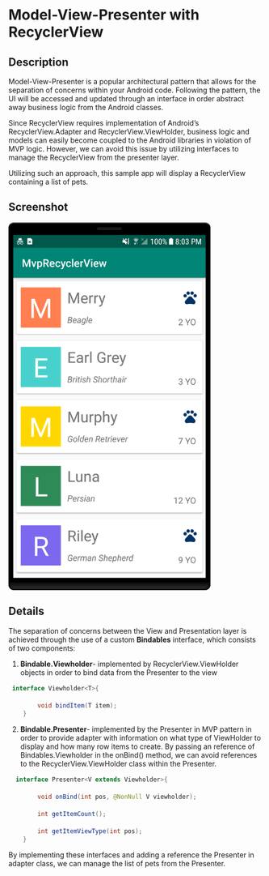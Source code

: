 # Model-View-Presenter with RecyclerView
## Description

Model-View-Presenter is a popular architectural pattern that allows for the separation of concerns within your Android code. Following the pattern, the UI will be accessed and updated through an interface in order abstract away business logic from the Android classes.

Since RecyclerView requires implementation of Android’s RecyclerView.Adapter and RecyclerView.ViewHolder, business logic and models can easily become coupled to the Android libraries in violation of MVP logic. However, we can avoid this issue by utilizing interfaces to manage the RecyclerView from the presenter layer.

Utilizing such an approach, this sample app will display a RecyclerView containing a list of pets.

## Screenshot

<img src="screenshots/screenshot.png" align="center" width="400"/>
<br />

## Details
The separation of concerns between the View and Presentation layer is achieved through the use of a custom **Bindables** interface, which consists of two components:

1. **Bindable.Viewholder**- implemented by RecyclerView.ViewHolder objects in order to bind data from the Presenter to the view 
```java
 interface Viewholder<T>{
    
        void bindItem(T item);
    }
```
2. **Bindable.Presenter**- implemented by the Presenter in MVP pattern in order to provide adapter with information on what type of ViewHolder to display and how many row items to create. By passing an reference of Bindables.Viewholder  in the onBind() method, we can avoid references to the RecyclerView.ViewHolder class within the Presenter.
```java
  interface Presenter<V extends Viewholder>{

        void onBind(int pos, @NonNull V viewholder);

        int getItemCount();

        int getItemViewType(int pos);
    }
```

By implementing these interfaces and adding a reference the Presenter in adapter class, we can manage the list of pets from the Presenter.    

